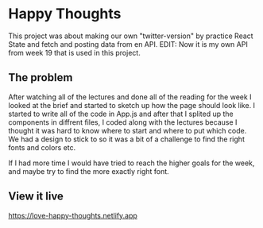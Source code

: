 # Happy Thoughts

This project was about making our own "twitter-version" by practice React State and fetch and posting data from en API.
EDIT: Now it is my own API from week 19 that is used in this project.

## The problem

After watching all of the lectures and done all of the reading for the week I looked at the brief and started to sketch up how the page should look like. I started to write all of the code in App.js and after that I splited up the components in diffrent files, I coded along with the lectures because I thought it was hard to know where to start and where to put which code. We had a design to stick to so it was a bit of a challenge to find the right fonts and colors etc.

If I had more time I would have tried to reach the higher goals for the week, and maybe try to find the more exactly right font.

## View it live

https://love-happy-thoughts.netlify.app
